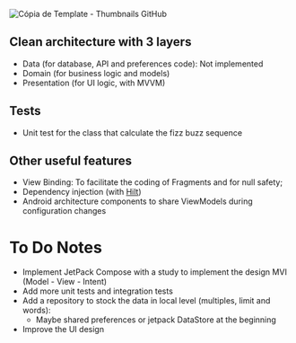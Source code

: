 ![Cópia de Template - Thumbnails GitHub](https://user-images.githubusercontent.com/31722494/200116975-d9d16204-fbba-457c-a969-c2279265beb1.png)

## Clean architecture with 3 layers
- Data (for database, API and preferences code): Not implemented
- Domain (for business logic and models)
- Presentation (for UI logic, with MVVM)

## Tests
- Unit test for the class that calculate the fizz buzz sequence

## Other useful features
- View Binding: To facilitate the coding of Fragments and for null safety;
- Dependency injection (with [Hilt](http://google.github.io/hilt/))
- Android architecture components to share ViewModels during configuration changes

# To Do Notes

- Implement JetPack Compose with a study to implement the design MVI (Model - View - Intent)
- Add more unit tests and integration tests
- Add a repository to stock the data in local level (multiples, limit and words):
  - Maybe shared preferences or jetpack DataStore at the beginning
- Improve the UI design

